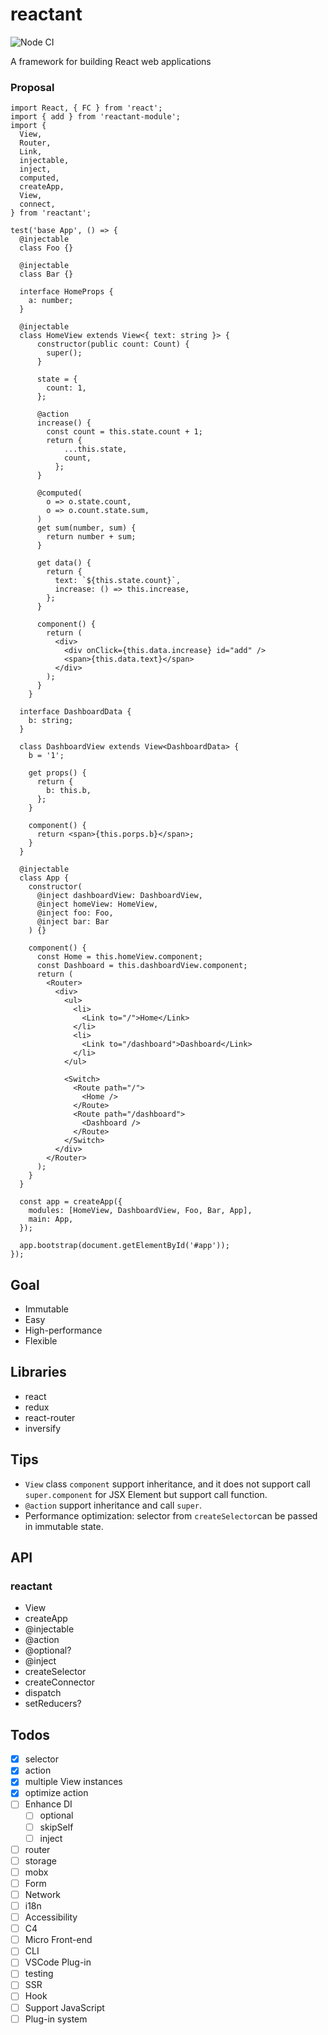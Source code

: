 # reactant

![Node CI](https://github.com/unadlib/reactant/workflows/Node%20CI/badge.svg)

A framework for building React web applications

### Proposal

```tsx
import React, { FC } from 'react';
import { add } from 'reactant-module';
import {
  View,
  Router,
  Link,
  injectable,
  inject,
  computed,
  createApp,
  View,
  connect,
} from 'reactant';

test('base App', () => {
  @injectable
  class Foo {}

  @injectable
  class Bar {}

  interface HomeProps {
    a: number;
  }

  @injectable
  class HomeView extends View<{ text: string }> {
      constructor(public count: Count) {
        super();
      }

      state = {
        count: 1,
      };

      @action
      increase() {
        const count = this.state.count + 1;
        return {
            ...this.state,
            count,
          };
      }

      @computed(
        o => o.state.count,
        o => o.count.state.sum,
      )
      get sum(number, sum) {
        return number + sum;
      }

      get data() {
        return {
          text: `${this.state.count}`,
          increase: () => this.increase,
        };
      }

      component() {
        return (
          <div>
            <div onClick={this.data.increase} id="add" />
            <span>{this.data.text}</span>
          </div>
        );
      }
    }

  interface DashboardData {
    b: string;
  }

  class DashboardView extends View<DashboardData> {
    b = '1';

    get props() {
      return {
        b: this.b,
      };
    }

    component() {
      return <span>{this.porps.b}</span>;
    }
  }

  @injectable
  class App {
    constructor(
      @inject dashboardView: DashboardView,
      @inject homeView: HomeView,
      @inject foo: Foo,
      @inject bar: Bar
    ) {}

    component() {
      const Home = this.homeView.component;
      const Dashboard = this.dashboardView.component;
      return (
        <Router>
          <div>
            <ul>
              <li>
                <Link to="/">Home</Link>
              </li>
              <li>
                <Link to="/dashboard">Dashboard</Link>
              </li>
            </ul>

            <Switch>
              <Route path="/">
                <Home />
              </Route>
              <Route path="/dashboard">
                <Dashboard />
              </Route>
            </Switch>
          </div>
        </Router>
      );
    }
  }

  const app = createApp({
    modules: [HomeView, DashboardView, Foo, Bar, App],
    main: App,
  });

  app.bootstrap(document.getElementById('#app'));
});
```

## Goal

* Immutable
* Easy
* High-performance
* Flexible

## Libraries

* react
* redux
* react-router
* inversify

## Tips

* `View` class `component` support inheritance, and it does not support call `super.component` for JSX Element but support call function.
* `@action` support inheritance and call `super`.
* Performance optimization: selector from `createSelector`can be passed in immutable state.

## API

### reactant

* View
* createApp
* @injectable
* @action
* @optional?
* @inject
* createSelector
* createConnector
* dispatch
* setReducers?

## Todos

- [x] selector
- [x] action
- [x] multiple View instances
- [x] optimize action
- [ ] Enhance DI
  - [ ] optional
  - [ ] skipSelf
  - [ ] inject
- [ ] router
- [ ] storage
- [ ] mobx
- [ ] Form
- [ ] Network
- [ ] i18n
- [ ] Accessibility
- [ ] C4
- [ ] Micro Front-end
- [ ] CLI
- [ ] VSCode Plug-in
- [ ] testing
- [ ] SSR
- [ ] Hook
- [ ] Support JavaScript
- [ ] Plug-in system

